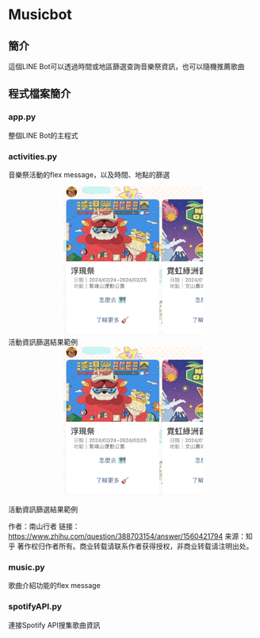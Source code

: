 # Musicbot

## 簡介
這個LINE Bot可以透過時間或地區篩選查詢音樂祭資訊，也可以隨機推薦歌曲

## 程式檔案簡介
### app.py
整個LINE Bot的主程式

### activities.py
音樂祭活動的flex message，以及時間、地點的篩選
<div align=center><img height="300" src="https://github.com/wwweiting/musicbot/blob/main/IMG_7334.jpg"/></div>
活動資訊篩選結果範例
<body>
    <div class="activity">
        <div class="activity-bg">
            <div align=center><img height="300" src="https://github.com/wwweiting/musicbot/blob/main/IMG_7334.jpg"/></div>
        </div>
        <div class="activity-text">
            <p>活動資訊篩選結果範例</p>
        </div>
    </div>
</body>

作者：南山行者
链接：https://www.zhihu.com/question/388703154/answer/1560421794
来源：知乎
著作权归作者所有。商业转载请联系作者获得授权，非商业转载请注明出处。

### music.py
歌曲介紹功能的flex message

### spotifyAPI.py
連接Spotify API搜集歌曲資訊
